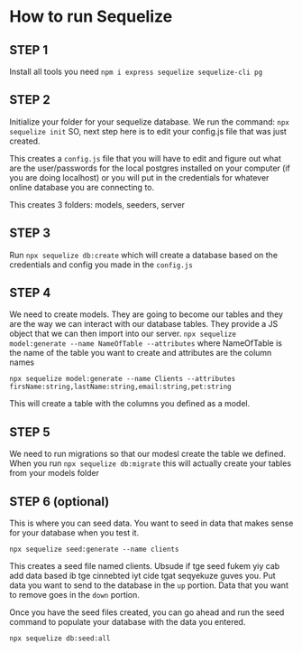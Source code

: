 # How to run Sequelize

## STEP 1

Install all tools you need
`npm i express sequelize sequelize-cli pg`

## STEP 2

Initialize your folder for your sequelize database. We run the command:
`npx sequelize init`
SO, next step here is to edit your config.js file that was just created.

This creates a `config.js` file that you will have to edit and figure out what are the user/passwords for the local postgres installed on your computer (if you are doing localhost) or you will put in the credentials for whatever online database you are connecting to.

This creates 3 folders: models, seeders, server

## STEP 3

Run `npx sequelize db:create` which will create a database based on the credentials and config you made in the `config.js`

## STEP 4

We need to create models. They are going to become our tables and they are the way we can interact with our database tables. They provide a JS object that we can then import into our server.
`npx sequelize model:generate --name NameOfTable --attributes` where NameOfTable is the name of the table you want to create and attributes are the column names

```
npx sequelize model:generate --name Clients --attributes firsName:string,lastName:string,email:string,pet:string
```

This will create a table with the columns you defined as a model.

## STEP 5

We need to run migrations so that our modesl create the table we defined.
When you run `npx sequelize db:migrate` this will actually create your tables from your models folder

## STEP 6 (optional)

This is where you can seed data. You want to seed in data that makes sense for your database when you test it.

```
npx sequelize seed:generate --name clients
```

This creates a seed file named clients. Ubsude if tge seed fukem yiy cab add data based ib tge cinnebted iyt cide tgat seqyekuze guves you. Put data you want to send to the database in the `up` portion. Data that you want to remove goes in the `down` portion.

Once you have the seed files created, you can go ahead and run the seed command to populate your database with the data you entered.

```
npx sequelize db:seed:all
```
